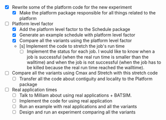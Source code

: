 - [x] Rewrite some of the platform code for the new experiment
  - [x] Make the platform package responsible for all things related to the
    platform

- [ ] Platform level factor
  - [x] Add the platform level factor to the Schedule package
  - [x] Generate an example schedule with platform level factor
  - [x] Compare all the variants using the platform level factor
  - [s] Implement the code to stretch the job's run time
    - [ ] Implement the status for each job. I would like to know when a job is
      successful (when the real run time is smaller than the walltime) and when
      the job is not successful (when the job has to be killed because the real
      run time reached the walltime).

- [ ] Compare all the variants using Cmax and Stretch with this stretch code
  - [ ] Transfer all the code about contiguity and locality to the Platform
    package

- [ ] Real application times
  - [ ] Talk to Milliam about using real applications + BATSIM.
  - [ ] Implement the code for using real application
  - [ ] Run an example with real applications and all the variants
  - [ ] Design and run an experiment comparing all the variants
